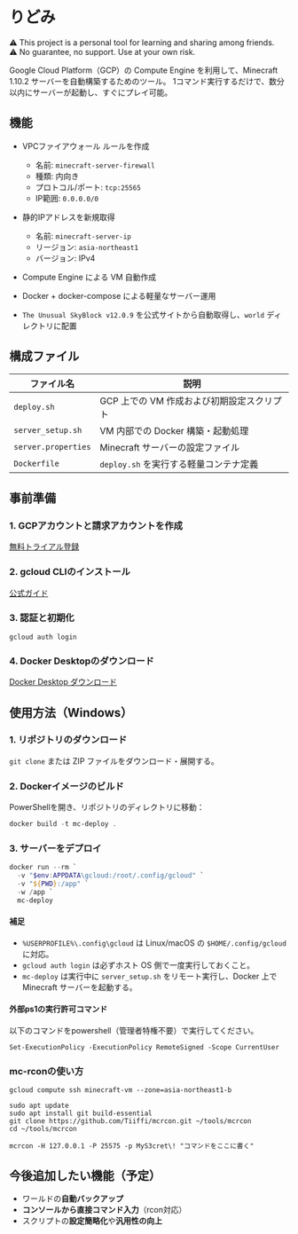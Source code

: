 # りどみ
⚠️ This project is a personal tool for learning and sharing among friends.  
⚠️ No guarantee, no support. Use at your own risk.

Google Cloud Platform（GCP）の Compute Engine を利用して、Minecraft 1.10.2 サーバーを自動構築するためのツール。
1コマンド実行するだけで、数分以内にサーバーが起動し、すぐにプレイ可能。

## 機能
  
- VPCファイアウォール ルールを作成
  - 名前: `minecraft-server-firewall`
  - 種類: 内向き
  - プロトコル/ポート: `tcp:25565`
  - IP範囲: `0.0.0.0/0`
    
- 静的IPアドレスを新規取得
  - 名前: `minecraft-server-ip`
  - リージョン: `asia-northeast1`
  - バージョン: IPv4
 
- Compute Engine による VM 自動作成
 
- Docker + docker-compose による軽量なサーバー運用

- `The Unusual SkyBlock v12.0.9` を公式サイトから自動取得し、`world` ディレクトリに配置

## 構成ファイル

| ファイル名          | 説明                              |
|--------------------|-----------------------------------|
| `deploy.sh`        | GCP 上での VM 作成および初期設定スクリプト     |
| `server_setup.sh`  | 	VM 内部での Docker 構築・起動処理  |
| `server.properties`| Minecraft サーバーの設定ファイル              |
| `Dockerfile`       |	`deploy.sh` を実行する軽量コンテナ定義 |

## 事前準備
### 1. GCPアカウントと請求アカウントを作成
[無料トライアル登録](https://cloud.google.com/free/)

### 2. gcloud CLIのインストール
[公式ガイド](https://cloud.google.com/sdk/docs/install)

### 3. 認証と初期化
```
gcloud auth login
```

### 4. Docker Desktopのダウンロード
[Docker Desktop ダウンロード](https://www.docker.com/products/docker-desktop/)

## 使用方法（Windows）
### 1. リポジトリのダウンロード
`git clone` または ZIP ファイルをダウンロード・展開する。

### 2. Dockerイメージのビルド
PowerShellを開き、リポジトリのディレクトリに移動：
```powershell
docker build -t mc-deploy .
```
### 3. サーバーをデプロイ
```powershell
docker run --rm `
  -v "$env:APPDATA\gcloud:/root/.config/gcloud" `
  -v "${PWD}:/app" `
  -w /app `
  mc-deploy
```
#### 補足
- `%USERPROFILE%\.config\gcloud` は Linux/macOS の `$HOME/.config/gcloud` に対応。
- `gcloud auth login` は必ずホスト OS 側で一度実行しておくこと。
- `mc-deploy` は実行中に `server_setup.sh` をリモート実行し、Docker 上で Minecraft サーバーを起動する。

#### 外部ps1の実行許可コマンド
以下のコマンドをpowershell（管理者特権不要）で実行してください。
```
Set-ExecutionPolicy -ExecutionPolicy RemoteSigned -Scope CurrentUser
```

### mc-rconの使い方
```
gcloud compute ssh minecraft-vm --zone=asia-northeast1-b
```

```
sudo apt update
sudo apt install git build-essential
git clone https://github.com/Tiiffi/mcrcon.git ~/tools/mcrcon
cd ~/tools/mcrcon
```

```
mcrcon -H 127.0.0.1 -P 25575 -p MyS3cret\! "コマンドをここに書く"
```

## 今後追加したい機能（予定）

- ワールドの**自動バックアップ**
- **コンソールから直接コマンド入力**（rcon対応）
- スクリプトの**設定簡略化**や**汎用性の向上**
